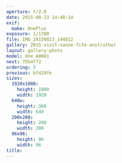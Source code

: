 ```yaml
---
aperture: f/2.0
date: 2015-08-23 14:48:14
exif:
  make: OnePlus
exposure: 1/1700
file: IMG_20150823_144812
gallery: 2015-visit-sanne-fife-anstruther
layout: gallery-photo
model: One A0001
next: 7b54f72
ordering: 5
previous: bf429fe
sizes:
  1920x1080:
    height: 1080
    width: 1920
  640w:
    height: 360
    width: 640
  200x200:
    height: 200
    width: 200
  96x96:
    height: 96
    width: 96
title: 
---
```

